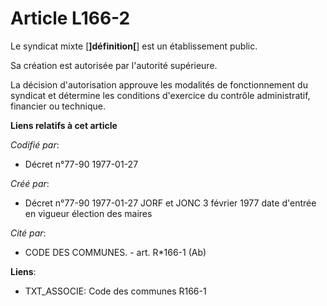 # Article L166-2

Le syndicat mixte [**]définition[**] est un établissement public. 

Sa création est autorisée par l'autorité supérieure. 

La décision d'autorisation approuve les modalités de fonctionnement du syndicat et détermine les conditions d'exercice du
contrôle administratif, financier ou technique.

**Liens relatifs à cet article**

_Codifié par_:

  - Décret n°77-90 1977-01-27

_Créé par_:

  - Décret n°77-90 1977-01-27 JORF et JONC 3 février 1977 date d'entrée en vigueur élection des maires

_Cité par_:

  - CODE DES COMMUNES. - art. R*166-1 (Ab)

**Liens**:

  - TXT_ASSOCIE: Code des communes R166-1
